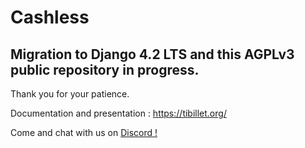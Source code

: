 # Cashless

## Migration to Django 4.2 LTS and this AGPLv3 public repository in progress.


Thank you for your patience. 


Documentation and presentation : <a href="https://tibillet.org/">https://tibillet.org/</a>


Come and chat with us on <a href="https://discord.gg/7FJvtYx"> Discord !</a>